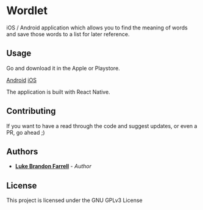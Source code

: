 # Wordlet

iOS / Android application which allows you to find the meaning of words and save those words to a list for later reference.

## Usage

Go and download it in the Apple or Playstore.

[Android](https://play.google.com/store/apps/details?id=com.cwords&hl=en_GB)
[iOS](https://play.google.com/store/apps/details?id=com.cwords&hl=en_GB)

The application is built with React Native.

## Contributing

If you want to have a read through the code and suggest updates, or even a PR, go ahead ;)

## Authors

* [**Luke Brandon Farrell**](https://lukebrandonfarrell.com/) - *Author*

## License

This project is licensed under the GNU GPLv3 License

